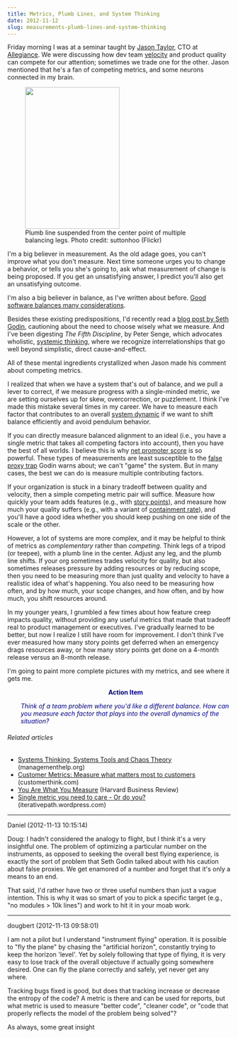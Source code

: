 ```yaml
---
title: Metrics, Plumb Lines, and System Thinking
date: 2012-11-12
slug: measurements-plumb-lines-and-system-thinking
---
```


Friday morning I was at a seminar taught by <a href="www.linkedin.com/in/jhtaylorjason" target="_blank">Jason Taylor</a>, CTO at <a href="http://www.allegiance.com" target="_blank">Allegiance</a>. We were discussing how dev team <a href="http://en.wikipedia.org/wiki/Velocity_(software_development)">velocity</a> and product quality can compete for our attention; sometimes we trade one for the other. Jason mentioned that he's a fan of competing metrics, and some neurons connected in my brain.

<figure><img alt="" src="http://farm4.staticflickr.com/3110/2600773685_8934c3327f_n.jpg" height="320" width="213" /><figcaption>Plumb line suspended from the center point of multiple balancing legs. Photo credit: suttonhoo (Flickr)</figcaption></figure>

I'm a big believer in measurement. As the old adage goes, you can't improve what you don't measure. Next time someone urges you to change a behavior, or tells you she's going to, ask what measurement of change is being proposed. If you get an unsatisfying answer, I predict you'll also get an unsatisfying outcome.

I'm also a big believer in balance, as I've written about before. <a title="Good Code Is Balanced" href="good-code-is-balanced.md" target="_blank">Good software balances many considerations</a>.

Besides these existing predispositions, I'd recently read a <a href="http://sethgodin.typepad.com/seths_blog/2012/11/avoiding-the-false-proxy-trap.html" target="_blank">blog post by Seth Godin</a>, cautioning about the need to choose wisely what we measure. And I've been digesting <em>The Fifth Discipline</em>, by Peter Senge, which advocates wholistic, <a class="zem_slink" title="Systemics" href="http://en.wikipedia.org/wiki/Systemics" target="_blank" rel="wikipedia">systemic thinking</a>, where we recognize interrelationships that go well beyond simplistic, direct cause-and-effect.

All of these mental ingredients <!--more-->crystallized when Jason made his comment about competing metrics.

I realized that when we have a system that's out of balance, and we pull a lever to correct, if we measure progress with a single-minded metric, we are setting ourselves up for skew, overcorrection, or puzzlement. I think I've made this mistake several times in my career. We have to measure each factor that contributes to an overall <a class="zem_slink" title="System dynamics" href="http://en.wikipedia.org/wiki/System_dynamics" target="_blank" rel="wikipedia">system dynamic</a> if we want to shift balance efficiently and avoid pendulum behavior.

If you can directly measure balanced alignment to an ideal (i.e., you have a single metric that takes all competing factors into account), then you have the best of all worlds. I believe this is why <a title="Net Promoter" href="http://en.wikipedia.org/wiki/Net_Promoter" target="_blank" rel="wikipedia">net promoter score</a> is so powerful. These types of measurements are least susceptible to the <a href="http://keen-insights.com/?p=67" target="_blank">false proxy trap</a> Godin warns about; we can't "game" the system. But in many cases, the best we can do is measure multiple contributing factors.

If your organization is stuck in a binary tradeoff between quality and velocity, then a simple competing metric pair will suffice. Measure how quickly your team adds features (e.g., with <a href="http://scrummethodology.com/scrum-effort-estimation-and-story-points/" target="_blank">story points</a>), and measure how much your quality suffers (e.g., with a variant of <a href="http://www.isixsigma.com/methodology/metrics/exploring-defect-containment-metrics-agile/" target="_blank">containment rate</a>), and you'll have a good idea whether you should keep pushing on one side of the scale or the other.

However, a lot of systems are more complex, and it may be helpful to think of metrics as <em>complementary</em> rather than <em>competing</em>. Think legs of a tripod (or teepee), with a plumb line in the center. Adjust any leg, and the plumb line shifts. If your org sometimes trades velocity for quality, but also sometimes releases pressure by adding resources or by reducing scope, then you need to be measuring more than just quality and velocity to have a realistic idea of what's happening. You also need to be measuring how often, and by how much, your scope changes, and how often, and by how much, you shift resources around.

In my younger years, I grumbled a few times about how feature creep impacts quality, without providing any useful metrics that made that tradeoff real to product management or executives. I've gradually learned to be better, but now I realize I still have room for improvement. I don't think I've ever measured how many story points get deferred when an emergency drags resources away, or how many story points get done on a 4-month release versus an 8-month release.

I'm going to paint more complete pictures with my metrics, and see where it gets me.
<p style="padding-left:30px;text-align:center;"><strong><span style="color:#000080;">Action Item</span></strong></p>
<p style="padding-left:30px;"><em><span style="color:#000080;">Think of a team problem where you'd like a different balance. How can you measure each factor that plays into the overall dynamics of the situation?</span></em></p>

<h6 style="font-size:1em;">Related articles</h6>
<ul class="zemanta-article-ul">
	<li><a href="http://managementhelp.org/systems/index.htm" target="_blank">Systems Thinking, Systems Tools and Chaos Theory</a> (managementhelp.org)</li>
	<li><a href="http://www.customerthink.com/blog/customer_metrics_measure_what_matters_most_to_customers" target="_blank">Customer Metrics: Measure what matters most to customers</a> (customerthink.com)</li>
	<li><a href="http://hbr.org/2010/06/column-you-are-what-you-measure/ar/1" target="_blank">You Are What You Measure</a> (Harvard Business Review)</li>
	<li><a href="single-metric-you-need-to-care-or-do-you.md" target="_blank">Single metric you need to care - Or do you?</a> (iterativepath.wordpress.com)</li>
</ul>

---

Daniel (2012-11-13 10:15:14)

Doug: I hadn't considered the analogy to flight, but I think it's a very insightful one. The problem of optimizing a particular number on the instruments, as opposed to seeking the overall best flying experience, is exactly the sort of problem that Seth Godin talked about with his caution about false proxies. We get enamored of a number and forget that it's only a means to an end.

That said, I'd rather have two or three useful numbers than just a vague intention. This is why it was so smart of you to pick a specific target (e.g., "no modules > 10k lines") and work to hit it in your moab work.

---

dougbert (2012-11-13 09:58:01)

I am not a pilot but I understand "instrument flying" operation.  It is possible to "fly the plane" by chasing the "artificial horizon", constantly trying to keep the horizon 'level'. Yet by solely following that type of flying, it is very easy to lose track of the overall objectuve if actually going somewhere desired. One can fly the plane correctly and safely, yet never get any where.

Tracking bugs fixed is good, but does that tracking increase or decrease the entropy of the code? A metric is there and can be used for reports, but what metric is used to measure "better code", "cleaner code", or "code that properly reflects the model of the problem being solved"?

As always, some great insight






